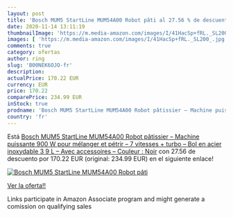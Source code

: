```yaml
---
layout: post
title: 'Bosch MUM5 StartLine MUM54A00 Robot pâti al 27.56 % de descuento'
date: 2020-11-14 13:11:19
thumbnailImage: 'https://m.media-amazon.com/images/I/41HacSp+fRL._SL200_.jpg'
images: [ 'https://m.media-amazon.com/images/I/41HacSp+fRL._SL200_.jpg' ]
comments: true
category: ofertas
author: ring
slug: 'B00NEK6OJO-fr'
description:
actualPrice: 170.22 EUR
currency: EUR
price: 170.22
comparePrice: 234.99 EUR
inStock: true
prodname: 'Bosch MUM5 StartLine MUM54A00 Robot pâtissier – Machine puissante 900 W pour mélanger et pétrir – 7 vitesses + turbo – Bol en acier inoxydable 3 9 L – Avec accessoires – Couleur : Noir'
country: 'fr'
---
```


Está [Bosch MUM5 StartLine MUM54A00 Robot pâtissier – Machine puissante 900 W pour mélanger et pétrir – 7 vitesses + turbo – Bol en acier inoxydable 3 9 L – Avec accessoires – Couleur : Noir](https://www.amazon.fr/dp/B00NEK6OJO/?tag=tolees0d-21) con 27.56 de descuento por 170.22 EUR (original: 234.99 EUR) en el siguiente enlace!

[![Bosch MUM5 StartLine MUM54A00 Robot pâti](https://m.media-amazon.com/images/I/41HacSp+fRL._SL200_.jpg)](https://www.amazon.fr/dp/B00NEK6OJO/?tag=tolees0d-21)

[Ver la oferta!!](https://www.amazon.fr/dp/B00NEK6OJO/?tag=tolees0d-21)

Links participate in Amazon Associate program and might generate a comission on qualifying sales


